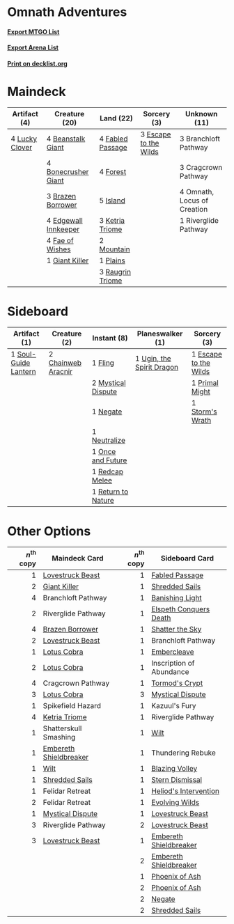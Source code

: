 # Omnath Adventures

#### [Export MTGO List](../collection/Omnath%20Adventures/Omnath%20Adventures.txt)
#### [Export Arena List](../collection/Omnath%20Adventures/Omnath%20Adventures_arena.txt)
#### [Print on decklist.org](http://decklist.org/?deckmain=4%09Beanstalk%20Giant%0A4%09Bonecrusher%20Giant%0A3%09Branchloft%20Pathway%0A3%09Brazen%20Borrower%0A3%09Cragcrown%20Pathway%0A4%09Edgewall%20Innkeeper%0A3%09Escape%20to%20the%20Wilds%0A4%09Fabled%20Passage%0A4%09Fae%20of%20Wishes%0A4%09Forest%0A1%09Giant%20Killer%0A5%09Island%0A3%09Ketria%20Triome%0A4%09Lucky%20Clover%0A2%09Mountain%0A4%09Omnath,%20Locus%20of%20Creation%0A1%09Plains%0A3%09Raugrin%20Triome%0A1%09Riverglide%20Pathway&deckside=2%09Chainweb%20Aracnir%0A1%09Escape%20to%20the%20Wilds%0A1%09Fling%0A2%09Mystical%20Dispute%0A1%09Negate%0A1%09Neutralize%0A1%09Once%20and%20Future%0A1%09Primal%20Might%0A1%09Redcap%20Melee%0A1%09Return%20to%20Nature%0A1%09Soul-Guide%20Lantern%0A1%09Storm's%20Wrath%0A1%09Ugin,%20the%20Spirit%20Dragon)
# Maindeck

|                                      Artifact (4)                                       |                                         Creature (20)                                         |                                         Land (22)                                         |                                          Sorcery (3)                                           |       Unknown (11)        |
|-----------------------------------------------------------------------------------------|-----------------------------------------------------------------------------------------------|-------------------------------------------------------------------------------------------|------------------------------------------------------------------------------------------------|---------------------------|
|4 [Lucky Clover](http://gatherer.wizards.com/Pages/Card/Details.aspx?multiverseid=473188)|4 [Beanstalk Giant](http://gatherer.wizards.com/Pages/Card/Details.aspx?multiverseid=473111)   |4 [Fabled Passage](http://gatherer.wizards.com/Pages/Card/Details.aspx?multiverseid=473206)|3 [Escape to the Wilds](http://gatherer.wizards.com/Pages/Card/Details.aspx?multiverseid=473151)|3 Branchloft Pathway       |
|                                                                                         |4 [Bonecrusher Giant](http://gatherer.wizards.com/Pages/Card/Details.aspx?multiverseid=473077) |4 [Forest](http://gatherer.wizards.com/Pages/Card/Details.aspx?multiverseid=439860)        |                                                                                                |3 Cragcrown Pathway        |
|                                                                                         |3 [Brazen Borrower](http://gatherer.wizards.com/Pages/Card/Details.aspx?multiverseid=473001)   |5 [Island](http://gatherer.wizards.com/Pages/Card/Details.aspx?multiverseid=439857)        |                                                                                                |4 Omnath, Locus of Creation|
|                                                                                         |4 [Edgewall Innkeeper](http://gatherer.wizards.com/Pages/Card/Details.aspx?multiverseid=473113)|3 [Ketria Triome](http://gatherer.wizards.com/Pages/Card/Details.aspx?multiverseid=479770) |                                                                                                |1 Riverglide Pathway       |
|                                                                                         |4 [Fae of Wishes](http://gatherer.wizards.com/Pages/Card/Details.aspx?multiverseid=473006)     |2 [Mountain](http://gatherer.wizards.com/Pages/Card/Details.aspx?multiverseid=439859)      |                                                                                                |                           |
|                                                                                         |1 [Giant Killer](http://gatherer.wizards.com/Pages/Card/Details.aspx?multiverseid=472976)      |1 [Plains](http://gatherer.wizards.com/Pages/Card/Details.aspx?multiverseid=439856)        |                                                                                                |                           |
|                                                                                         |                                                                                               |3 [Raugrin Triome](http://gatherer.wizards.com/Pages/Card/Details.aspx?multiverseid=479771)|                                                                                                |                           |


# Sideboard

|                                         Artifact (1)                                          |                                        Creature (2)                                         |                                         Instant (8)                                         |                                          Planeswalker (1)                                          |                                          Sorcery (3)                                           |
|-----------------------------------------------------------------------------------------------|---------------------------------------------------------------------------------------------|---------------------------------------------------------------------------------------------|----------------------------------------------------------------------------------------------------|------------------------------------------------------------------------------------------------|
|1 [Soul-Guide Lantern](http://gatherer.wizards.com/Pages/Card/Details.aspx?multiverseid=476488)|2 [Chainweb Aracnir](http://gatherer.wizards.com/Pages/Card/Details.aspx?multiverseid=476418)|1 [Fling](http://gatherer.wizards.com/Pages/Card/Details.aspx?multiverseid=426834)           |1 [Ugin, the Spirit Dragon](http://gatherer.wizards.com/Pages/Card/Details.aspx?multiverseid=391948)|1 [Escape to the Wilds](http://gatherer.wizards.com/Pages/Card/Details.aspx?multiverseid=473151)|
|                                                                                               |                                                                                             |2 [Mystical Dispute](http://gatherer.wizards.com/Pages/Card/Details.aspx?multiverseid=473020)|                                                                                                    |1 [Primal Might](http://gatherer.wizards.com/Pages/Card/Details.aspx?multiverseid=485520)       |
|                                                                                               |                                                                                             |1 [Negate](http://gatherer.wizards.com/Pages/Card/Details.aspx?multiverseid=423707)          |                                                                                                    |1 [Storm's Wrath](http://gatherer.wizards.com/Pages/Card/Details.aspx?multiverseid=476408)      |
|                                                                                               |                                                                                             |1 [Neutralize](http://gatherer.wizards.com/Pages/Card/Details.aspx?multiverseid=479579)      |                                                                                                    |                                                                                                |
|                                                                                               |                                                                                             |1 [Once and Future](http://gatherer.wizards.com/Pages/Card/Details.aspx?multiverseid=473130) |                                                                                                    |                                                                                                |
|                                                                                               |                                                                                             |1 [Redcap Melee](http://gatherer.wizards.com/Pages/Card/Details.aspx?multiverseid=473097)    |                                                                                                    |                                                                                                |
|                                                                                               |                                                                                             |1 [Return to Nature](http://gatherer.wizards.com/Pages/Card/Details.aspx?multiverseid=461102)|                                                                                                    |                                                                                                |


# Other Options

|*n*<sup>th</sup> copy|                                          Maindeck Card                                          |*n*<sup>th</sup> copy|                                         Sideboard Card                                          |
|--------------------:|-------------------------------------------------------------------------------------------------|--------------------:|-------------------------------------------------------------------------------------------------|
|                    1|[Lovestruck Beast](http://gatherer.wizards.com/Pages/Card/Details.aspx?multiverseid=473127)      |                    1|[Fabled Passage](http://gatherer.wizards.com/Pages/Card/Details.aspx?multiverseid=473206)        |
|                    2|[Giant Killer](http://gatherer.wizards.com/Pages/Card/Details.aspx?multiverseid=472976)          |                    1|[Shredded Sails](http://gatherer.wizards.com/Pages/Card/Details.aspx?multiverseid=479656)        |
|                    4|Branchloft Pathway                                                                               |                    1|[Banishing Light](http://gatherer.wizards.com/Pages/Card/Details.aspx?multiverseid=405135)       |
|                    2|Riverglide Pathway                                                                               |                    1|[Elspeth Conquers Death](http://gatherer.wizards.com/Pages/Card/Details.aspx?multiverseid=476264)|
|                    4|[Brazen Borrower](http://gatherer.wizards.com/Pages/Card/Details.aspx?multiverseid=473001)       |                    1|[Shatter the Sky](http://gatherer.wizards.com/Pages/Card/Details.aspx?multiverseid=476288)       |
|                    2|[Lovestruck Beast](http://gatherer.wizards.com/Pages/Card/Details.aspx?multiverseid=473127)      |                    1|Branchloft Pathway                                                                               |
|                    1|[Lotus Cobra](http://gatherer.wizards.com/Pages/Card/Details.aspx?multiverseid=438740)           |                    1|[Embercleave](http://gatherer.wizards.com/Pages/Card/Details.aspx?multiverseid=473082)           |
|                    2|[Lotus Cobra](http://gatherer.wizards.com/Pages/Card/Details.aspx?multiverseid=438740)           |                    1|Inscription of Abundance                                                                         |
|                    4|Cragcrown Pathway                                                                                |                    1|[Tormod's Crypt](http://gatherer.wizards.com/Pages/Card/Details.aspx?multiverseid=389723)        |
|                    3|[Lotus Cobra](http://gatherer.wizards.com/Pages/Card/Details.aspx?multiverseid=438740)           |                    3|[Mystical Dispute](http://gatherer.wizards.com/Pages/Card/Details.aspx?multiverseid=473020)      |
|                    1|Spikefield Hazard                                                                                |                    1|Kazuul's Fury                                                                                    |
|                    4|[Ketria Triome](http://gatherer.wizards.com/Pages/Card/Details.aspx?multiverseid=479770)         |                    1|Riverglide Pathway                                                                               |
|                    1|Shatterskull Smashing                                                                            |                    1|[Wilt](http://gatherer.wizards.com/Pages/Card/Details.aspx?multiverseid=479696)                  |
|                    1|[Embereth Shieldbreaker](http://gatherer.wizards.com/Pages/Card/Details.aspx?multiverseid=473084)|                    1|Thundering Rebuke                                                                                |
|                    1|[Wilt](http://gatherer.wizards.com/Pages/Card/Details.aspx?multiverseid=479696)                  |                    1|[Blazing Volley](http://gatherer.wizards.com/Pages/Card/Details.aspx?multiverseid=426821)        |
|                    1|[Shredded Sails](http://gatherer.wizards.com/Pages/Card/Details.aspx?multiverseid=479656)        |                    1|[Stern Dismissal](http://gatherer.wizards.com/Pages/Card/Details.aspx?multiverseid=476319)       |
|                    1|Felidar Retreat                                                                                  |                    1|[Heliod's Intervention](http://gatherer.wizards.com/Pages/Card/Details.aspx?multiverseid=476270) |
|                    2|Felidar Retreat                                                                                  |                    1|[Evolving Wilds](http://gatherer.wizards.com/Pages/Card/Details.aspx?multiverseid=426944)        |
|                    1|[Mystical Dispute](http://gatherer.wizards.com/Pages/Card/Details.aspx?multiverseid=473020)      |                    1|[Lovestruck Beast](http://gatherer.wizards.com/Pages/Card/Details.aspx?multiverseid=473127)      |
|                    3|Riverglide Pathway                                                                               |                    2|[Lovestruck Beast](http://gatherer.wizards.com/Pages/Card/Details.aspx?multiverseid=473127)      |
|                    3|[Lovestruck Beast](http://gatherer.wizards.com/Pages/Card/Details.aspx?multiverseid=473127)      |                    1|[Embereth Shieldbreaker](http://gatherer.wizards.com/Pages/Card/Details.aspx?multiverseid=473084)|
|                     |                                                                                                 |                    2|[Embereth Shieldbreaker](http://gatherer.wizards.com/Pages/Card/Details.aspx?multiverseid=473084)|
|                     |                                                                                                 |                    1|[Phoenix of Ash](http://gatherer.wizards.com/Pages/Card/Details.aspx?multiverseid=476399)        |
|                     |                                                                                                 |                    2|[Phoenix of Ash](http://gatherer.wizards.com/Pages/Card/Details.aspx?multiverseid=476399)        |
|                     |                                                                                                 |                    2|[Negate](http://gatherer.wizards.com/Pages/Card/Details.aspx?multiverseid=423707)                |
|                     |                                                                                                 |                    2|[Shredded Sails](http://gatherer.wizards.com/Pages/Card/Details.aspx?multiverseid=479656)        |

